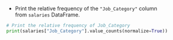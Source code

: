 - Print the relative frequency of the `"Job_Category"` column from `salaries` DataFrame.
```Python
# Print the relative frequency of Job_Category
print(salaries["Job_Category"].value_counts(normalize=True))
```
